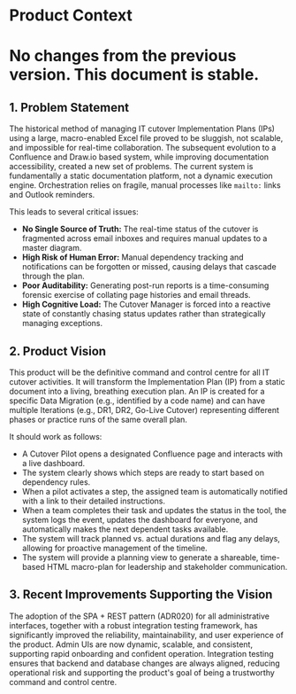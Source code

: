 # Product Context

# No changes from the previous version. This document is stable.

## 1. Problem Statement

The historical method of managing IT cutover Implementation Plans (IPs) using a large, macro-enabled Excel file proved to be sluggish, not scalable, and impossible for real-time collaboration. The subsequent evolution to a Confluence and Draw.io based system, while improving documentation accessibility, created a new set of problems. The current system is fundamentally a static documentation platform, not a dynamic execution engine. Orchestration relies on fragile, manual processes like `mailto:` links and Outlook reminders.

This leads to several critical issues:
*   **No Single Source of Truth:** The real-time status of the cutover is fragmented across email inboxes and requires manual updates to a master diagram.
*   **High Risk of Human Error:** Manual dependency tracking and notifications can be forgotten or missed, causing delays that cascade through the plan.
*   **Poor Auditability:** Generating post-run reports is a time-consuming forensic exercise of collating page histories and email threads.
*   **High Cognitive Load:** The Cutover Manager is forced into a reactive state of constantly chasing status updates rather than strategically managing exceptions.

## 2. Product Vision

This product will be the definitive command and control centre for all IT cutover activities. It will transform the Implementation Plan (IP) from a static document into a living, breathing execution plan. An IP is created for a specific Data Migration (e.g., identified by a code name) and can have multiple Iterations (e.g., DR1, DR2, Go-Live Cutover) representing different phases or practice runs of the same overall plan.

It should work as follows:
*   A Cutover Pilot opens a designated Confluence page and interacts with a live dashboard.
*   The system clearly shows which steps are ready to start based on dependency rules.
*   When a pilot activates a step, the assigned team is automatically notified with a link to their detailed instructions.
*   When a team completes their task and updates the status in the tool, the system logs the event, updates the dashboard for everyone, and automatically makes the next dependent tasks available.
*   The system will track planned vs. actual durations and flag any delays, allowing for proactive management of the timeline.
*   The system will provide a planning view to generate a shareable, time-based HTML macro-plan for leadership and stakeholder communication.

## 3. Recent Improvements Supporting the Vision

The adoption of the SPA + REST pattern (ADR020) for all administrative interfaces, together with a robust integration testing framework, has significantly improved the reliability, maintainability, and user experience of the product. Admin UIs are now dynamic, scalable, and consistent, supporting rapid onboarding and confident operation. Integration testing ensures that backend and database changes are always aligned, reducing operational risk and supporting the product's goal of being a trustworthy command and control centre.
